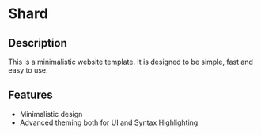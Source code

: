 # Shard

## Description

This is a minimalistic website template. It is designed to be simple, fast and easy to use.

## Features

- Minimalistic design
- Advanced theming both for UI and Syntax Highlighting
